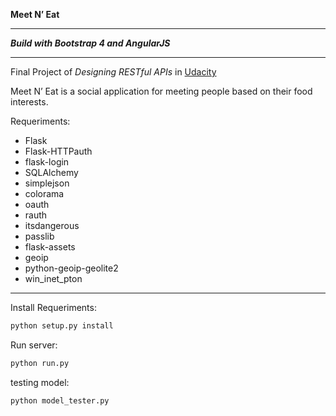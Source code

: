 **Meet N’ Eat**

---------------------

***Build with Bootstrap 4 and AngularJS***

-------------------

Final Project of *Designing RESTful APIs* in [Udacity](https://www.udacity.com/)

Meet N’ Eat is a social application for meeting people based on their food interests.


Requeriments:

* Flask
* Flask-HTTPauth
* flask-login
* SQLAlchemy
* simplejson
* colorama
* oauth
* rauth
* itsdangerous
* passlib
* flask-assets
* geoip
* python-geoip-geolite2
* win_inet_pton

------------------------
Install Requeriments:

```python
python setup.py install

```

Run server:
```python
python run.py

```
testing model:
```python
python model_tester.py

```
